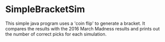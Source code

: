 # SimpleBracketSim


This simple java program uses a 'coin flip' to generate a bracket. It compares the results with the 2016 March Madness results and prints out the number of correct picks for each simulation. 
